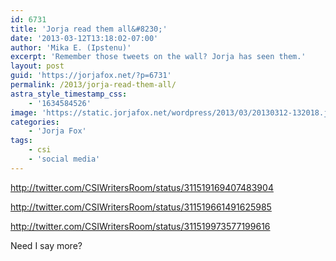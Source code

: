 ```yaml
---
id: 6731
title: 'Jorja read them all&#8230;'
date: '2013-03-12T13:18:02-07:00'
author: 'Mika E. (Ipstenu)'
excerpt: 'Remember those tweets on the wall? Jorja has seen them.'
layout: post
guid: 'https://jorjafox.net/?p=6731'
permalink: /2013/jorja-read-them-all/
astra_style_timestamp_css:
    - '1634584526'
image: 'https://static.jorjafox.net/wordpress/2013/03/20130312-132018.jpg'
categories:
    - 'Jorja Fox'
tags:
    - csi
    - 'social media'
---
```


http://twitter.com/CSIWritersRoom/status/311519169407483904

http://twitter.com/CSIWritersRoom/status/311519661491625985

http://twitter.com/CSIWritersRoom/status/311519973577199616

Need I say more?